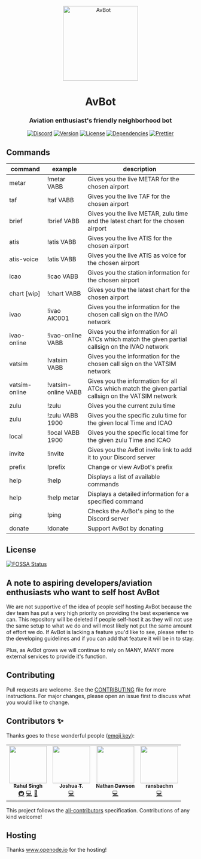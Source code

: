 <p align="center">
  <img src="https://i.postimg.cc/RFSGH8FQ/logo.png" alt="AvBot" width="200" height="200" />
</p>

<h1 align="center">AvBot</h1>
<h3 align="center"3>Aviation enthusiast's friendly neighborhood bot</h3>

<p align="center">
  <a href="https://discord.gg/fjNqtz6"><img src="https://img.shields.io/discord/524087427875209227?color=%237289DA&label=Discord&style=for-the-badge&logo=discord" alt="Discord"></a>
  <a href="#"><img src="https://img.shields.io/github/package-json/v/drph4nt0m/avbot-v3/main?style=for-the-badge" alt="Version"></a>
  <a href="https://github.com/drph4nt0m/avbot-v3/blob/main/LICENSE"><img src="https://img.shields.io/badge/license-GPL--3.0--only-orange?style=for-the-badge" alt="License"></a>
  <a href="#"><img src="https://img.shields.io/depfu/drph4nt0m/avbot-v3?style=for-the-badge" alt="Dependencies"></a>
  <a href="https://github.com/prettier/prettier"><img src="https://img.shields.io/badge/styled_with-prettier-ff69b4.svg?style=for-the-badge&logo=prettier" alt="Prettier"></a>
</p>

## Commands

|   command   |   example   |   description   |
|-------------|-------------|-----------------|
| metar  | !metar VABB | Gives you the live METAR for the chosen airport |
| taf    | !taf VABB   | Gives you the live TAF for the chosen airport |
| brief  | !brief VABB | Gives you the live METAR, zulu time and the latest chart for the chosen airport |
| atis  | !atis VABB | Gives you the live ATIS for the chosen airport |
| atis-voice  | !atis VABB | Gives you the live ATIS as voice for the chosen airport |
| icao  | !icao VABB | Gives you the station information for the chosen airport |
| chart [wip]  | !chart VABB | Gives you the the latest chart for the chosen airport |
| ivao  | !ivao AIC001 | Gives you the information for the chosen call sign on the IVAO network |
| ivao-online  | !ivao-online VABB | Gives you the information for all ATCs which match the given partial callsign on the IVAO network |
| vatsim  | !vatsim VABB | Gives you the information for the chosen call sign on the VATSIM network |
| vatsim-online  | !vatsim-online VABB | Gives you the information for all ATCs which match the given partial callsign on the VATSIM network |
| zulu  | !zulu | Gives you the current zulu time |
| zulu  | !zulu VABB 1900 | Gives you the specific zulu time for the given local Time and ICAO |
| local  | !local VABB 1900 | Gives you the specific local time for the given zulu Time and ICAO |
| invite  | !invite | Gives you the AvBot invite link to add it to your Discord server |
| prefix  | !prefix | Change or view AvBot's prefix |
| help  | !help | Displays a list of available commands |
| help  | !help metar | Displays a detailed information for a specified command |
| ping  | !ping | Checks the AvBot's ping to the Discord server |
| donate  | !donate | Support AvBot by donating |

## License

<a href="https://app.fossa.com/projects/git%2Bgithub.com%2Fdrph4nt0m%2Favbot-v3?ref=badge_large"><img src="https://app.fossa.com/api/projects/git%2Bgithub.com%2Fdrph4nt0m%2Favbot-v3.svg?type=large" alt="FOSSA Status"/></a>


## A note to aspiring developers/aviation enthusiasts who want to self host AvBot

We are not supportive of the idea of people self hosting AvBot because the dev team has put a very high priority on providing the best experience we can. This repository will be deleted if people self-host it as they will not use the same setup to what we do and will most likely not put the same amount of effort we do. If AvBot is lacking a feature you'd like to see, please refer to the developing guidelines and if you can add that feature it will be in to stay.

Plus, as AvBot grows we will continue to rely on MANY, MANY more external services to provide it's function.

## Contributing

Pull requests are welcome. 
See the [CONTRIBUTING](./CONTRIBUTING.md) file for more instructions. 
For major changes, please open an issue first to
discuss what you would like to change.

## Contributors ✨

Thanks goes to these wonderful people
([emoji key](https://allcontributors.org/docs/en/emoji-key)):

<!-- ALL-CONTRIBUTORS-LIST:START - Do not remove or modify this section -->
<!-- prettier-ignore-start -->
<!-- markdownlint-disable -->
<table>
  <tr>
    <td align="center"><a href="http://dr.ph4nt0m.me"><img src="https://avatars0.githubusercontent.com/u/22918499?v=4" width="100px;" alt=""/><br /><sub><b>Rahul Singh</b></sub></a><br /><a href="#infra-drph4nt0m" title="Infrastructure (Hosting, Build-Tools, etc)">🚇</a> <a href="https://github.com/drph4nt0m/avbot-v3/commits?author=drph4nt0m" title="Code">💻</a> <a href="https://github.com/drph4nt0m/avbot-v3/commits?author=drph4nt0m" title="Documentation">📖</a></td>
    <td align="center"><a href="https://xkcd.com/1597/"><img src="https://avatars2.githubusercontent.com/u/44368997?v=4" width="100px;" alt=""/><br /><sub><b>Joshua T.</b></sub></a><br /><a href="https://github.com/drph4nt0m/avbot-v3/commits?author=radiantly" title="Code">💻</a></td>
    <td align="center"><a href="https://github.com/Fedelaus"><img src="https://avatars2.githubusercontent.com/u/43784056?v=4" width="100px;" alt=""/><br /><sub><b>Nathan Dawson</b></sub></a><br /><a href="https://github.com/drph4nt0m/avbot-v3/commits?author=Fedelaus" title="Code">💻</a></td>
    <td align="center"><a href="https://github.com/ransbachm"><img src="https://avatars0.githubusercontent.com/u/25692733?v=4" width="100px;" alt=""/><br /><sub><b>ransbachm</b></sub></a><br /><a href="https://github.com/drph4nt0m/avbot-v3/commits?author=ransbachm" title="Code">💻</a></td>
  </tr>
</table>

<!-- markdownlint-enable -->
<!-- prettier-ignore-end -->
<!-- ALL-CONTRIBUTORS-LIST:END -->

This project follows the
[all-contributors](https://github.com/all-contributors/all-contributors)
specification. Contributions of any kind welcome!

## Hosting

Thanks www.openode.io for the hosting!
